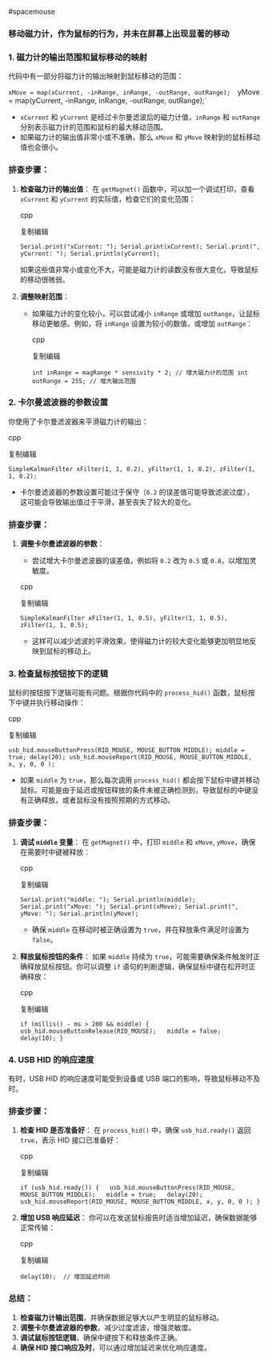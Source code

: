 #spacemouse

### 移动磁力计，作为鼠标的行为，并未在屏幕上出现显著的移动
### 1. **磁力计的输出范围和鼠标移动的映射**

代码中有一部分将磁力计的输出映射到鼠标移动的范围：

`xMove = map(xCurrent, -inRange, inRange, -outRange, outRange); 
`yMove = map(yCurrent, -inRange, inRange, -outRange, outRange);`

- `xCurrent` 和 `yCurrent` 是经过卡尔曼滤波后的磁力计值，`inRange` 和 `outRange` 分别表示磁力计的范围和鼠标的最大移动范围。
- 如果磁力计的输出值非常小或不准确，那么 `xMove` 和 `yMove` 映射到的鼠标移动值也会很小。

### 排查步骤：

1. **检查磁力计的输出值**： 在 `getMagnet()` 函数中，可以加一个调试打印，查看 `xCurrent` 和 `yCurrent` 的实际值，检查它们的变化范围：
    
    cpp
    
    复制编辑
    
    `Serial.print("xCurrent: "); Serial.print(xCurrent); Serial.print(", yCurrent: "); Serial.println(yCurrent);`
    
    如果这些值非常小或变化不大，可能是磁力计的读数没有很大变化，导致鼠标的移动很微弱。
    
2. **调整映射范围**：
    
    - 如果磁力计的变化较小，可以尝试减小 `inRange` 或增加 `outRange`，让鼠标移动更敏感。例如，将 `inRange` 设置为较小的数值，或增加 `outRange`：
        
        cpp
        
        复制编辑
        
        `int inRange = magRange * sensivity * 2; // 增大磁力计的范围 int outRange = 255; // 增大输出范围`
        

### 2. **卡尔曼滤波器的参数设置**

你使用了卡尔曼滤波器来平滑磁力计的输出：

cpp

复制编辑

`SimpleKalmanFilter xFilter(1, 1, 0.2), yFilter(1, 1, 0.2), zFilter(1, 1, 0.2);`

- 卡尔曼滤波器的参数设置可能过于保守（`0.2` 的误差值可能导致滤波过度），这可能会导致输出值过于平滑，甚至丧失了较大的变化。

### 排查步骤：

1. **调整卡尔曼滤波器的参数**：
    
    - 尝试增大卡尔曼滤波器的误差值，例如将 `0.2` 改为 `0.5` 或 `0.8`，以增加灵敏度。
    
    cpp
    
    复制编辑
    
    `SimpleKalmanFilter xFilter(1, 1, 0.5), yFilter(1, 1, 0.5), zFilter(1, 1, 0.5);`
    
    - 这样可以减少滤波的平滑效果，使得磁力计的较大变化能够更加明显地反映到鼠标的移动上。

### 3. **检查鼠标按钮按下的逻辑**

鼠标的按钮按下逻辑可能有问题。根据你代码中的 `process_hid()` 函数，鼠标按下中键并执行移动操作：

cpp

复制编辑

`usb_hid.mouseButtonPress(RID_MOUSE, MOUSE_BUTTON_MIDDLE); middle = true; delay(20); usb_hid.mouseReport(RID_MOUSE, MOUSE_BUTTON_MIDDLE, x, y, 0, 0 );`

- 如果 `middle` 为 `true`，那么每次调用 `process_hid()` 都会按下鼠标中键并移动鼠标。可能是由于延迟或按钮释放的条件未被正确检测到，导致鼠标的中键没有正确释放，或者鼠标没有按照预期的方式移动。

### 排查步骤：

1. **调试 `middle` 变量**： 在 `getMagnet()` 中，打印 `middle` 和 `xMove`, `yMove`，确保在需要时中键被释放：
    
    cpp
    
    复制编辑
    
    `Serial.print("middle: "); Serial.println(middle); Serial.print("xMove: "); Serial.print(xMove); Serial.print(", yMove: "); Serial.println(yMove);`
    
    - 确保 `middle` 在移动时被正确设置为 `true`，并在释放条件满足时设置为 `false`。
2. **释放鼠标按钮的条件**： 如果 `middle` 持续为 `true`，可能需要确保条件触发时正确释放鼠标按钮。你可以调整 `if` 语句的判断逻辑，确保鼠标中键在松开时正确释放：
    
    cpp
    
    复制编辑
    
    `if (millis() - ms > 200 && middle) {   usb_hid.mouseButtonRelease(RID_MOUSE);   middle = false;   delay(10); }`
    

### 4. **USB HID 的响应速度**

有时，USB HID 的响应速度可能受到设备或 USB 端口的影响，导致鼠标移动不及时。

### 排查步骤：

1. **检查 HID 是否准备好**： 在 `process_hid()` 中，确保 `usb_hid.ready()` 返回 `true`，表示 HID 接口已准备好：
    
    cpp
    
    复制编辑
    
    `if (usb_hid.ready()) {   usb_hid.mouseButtonPress(RID_MOUSE, MOUSE_BUTTON_MIDDLE);   middle = true;   delay(20);   usb_hid.mouseReport(RID_MOUSE, MOUSE_BUTTON_MIDDLE, x, y, 0, 0 ); }`
    
2. **增加 USB 响应延迟**： 你可以在发送鼠标报告时适当增加延迟，确保数据能够正常传输：
    
    cpp
    
    复制编辑
    
    `delay(10);  // 增加延迟时间`
    

### 总结：

1. **检查磁力计输出范围**，并确保数据足够大以产生明显的鼠标移动。
2. **调整卡尔曼滤波器的参数**，减少过度滤波，增强灵敏度。
3. **调试鼠标按钮逻辑**，确保中键按下和释放条件正确。
4. **确保 HID 接口响应及时**，可以通过增加延迟来优化响应速度。